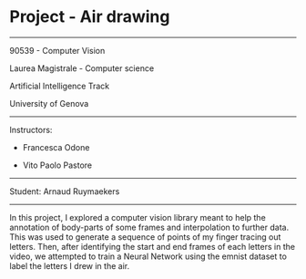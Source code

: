 # Project - Air drawing

---

90539 - Computer Vision

Laurea Magistrale - Computer science

Artificial Intelligence Track

University of Genova

---

Instructors:

- Francesca Odone

- Vito Paolo Pastore

---

Student: Arnaud Ruymaekers

---

In this project, I explored a computer vision library meant to help the annotation of body-parts of some frames and interpolation to further data. This was used to generate a sequence of points of my finger tracing out letters. Then, after identifying the start and end frames of each letters in the video, we attempted to train a Neural Network using the emnist dataset to label the letters I drew in the air.